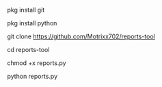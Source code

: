 pkg install git 


pkg install python


git clone https://github.com/Motrixx702/reports-tool


cd reports-tool


chmod +x reports.py


python reports.py
